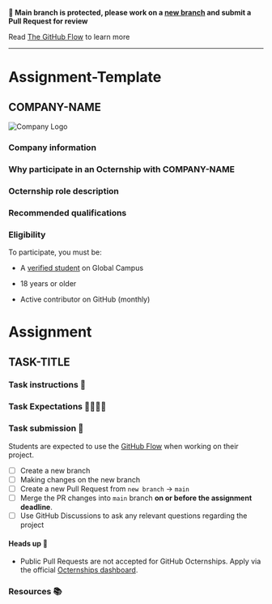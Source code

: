 
**🚨 Main branch is protected, please work on a [new branch](../../branches) and submit a Pull Request for review**

Read [The GitHub Flow](https://docs.github.com/en/get-started/quickstart/github-flow) to learn more


---
# Assignment-Template
<!-- Feel free to modify this template to fit your assignment requirements --->

## COMPANY-NAME

![Company Logo](IMAGE-URL)

### Company information 

<!--- Use this section to share information about your company such as founding information, mission statement, product description, product success, etc.--->

### Why participate in an Octernship with COMPANY-NAME

<!--- Use this section to appeal to students. Consider sharing information about recent projects, the technology stack, the type of mentorship students can expect, listing future employment opportunities, etc. --->

### Octernship role description

<!--- Use this section to describe the role in as much detail as necessary. Please include the GitHub Classroom assignment submission date, length of the Octernship, and the monthly stipend --->

### Recommended qualifications

<!--- Use this section to describe what skills a student might need to complete the problem statement on GitHub Classroom --->

### Eligibility

To participate, you must be:

* A [verified student](https://education.github.com/discount_requests/pack_application) on Global Campus

* 18 years or older

* Active contributor on GitHub (monthly)

# Assignment

## TASK-TITLE

### Task instructions 📝

<!--- Use this section to describe the project that students are required to complete. We ask that you also include instructions on running and preparing the students' local environment if necessary. --->

### Task Expectations 👩‍💻👨‍💻

<!--- Please add expectations that students need to follow to be considered. Some examples include: completing the project on their own, not using code from external resources without comprehending the logic, etc.  --->

### Task submission 🚀

Students are expected to use the [GitHub Flow](https://docs.github.com/en/get-started/quickstart/github-flow) when working on their project. 

- [ ] Create a new branch
- [ ] Making changes on the new branch
- [ ] Create a new Pull Request from `new branch` -> `main`
- [ ] Merge the PR changes into `main` branch **on or before the assignment deadline**.
- [ ] Use GitHub Discussions to ask any relevant questions regarding the project

#### Heads up 🚨
- Public Pull Requests are not accepted for GitHub Octernships. Apply via the official [Octernships dashboard](https://education.github.com/students/octernships).

### Resources 📚

<!--- Use this section to add resources for students to refer to. For example Documentation, Tutorials, Guides, and more.  --->
